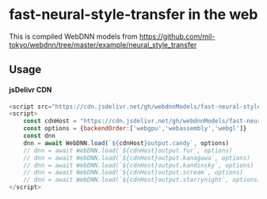 # fast-neural-style-transfer in the web

This is compiled WebDNN models from https://github.com/mil-tokyo/webdnn/tree/master/example/neural_style_transfer

## Usage

#### jsDelivr CDN

```js
<script src="https://cdn.jsdelivr.net/gh/webdnnModels/fast-neural-style-transfer@master/dist/webdnn.js"></script>
<script>
    const cdnHost = "https://cdn.jsdelivr.net/gh/webdnnModels/fast-neural-style-transfer@master/"
    const options = {backendOrder:['webgpu','webassembly','webgl']}
    const dnn
    dnn = await WebDNN.load(`${cdnHost}output.candy`, options)
    // dnn = await WebDNN.load(`${cdnHost}output.fur`, options)
    // dnn = await WebDNN.load(`${cdnHost}output.kanagawa`, options)
    // dnn = await WebDNN.load(`${cdnHost}output.kandinsky`, options)
    // dnn = await WebDNN.load(`${cdnHost}output.scream`, options)
    // dnn = await WebDNN.load(`${cdnHost}output.starrynight`, options)
</script>
```
